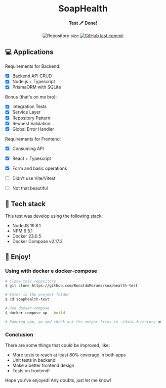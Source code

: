 <h1 align="center">
    SoapHealth
</h1>

<h4 align="center"> 
	Test 🗡️ Done!
</h4>
<p align="center">	
	
  <img alt="Repository size" src="https://img.shields.io/github/repo-size/RonaldoMoraes/soaphealth-test">
    
  
  <a href="https://github.com/RonaldoMoraes/soaphealth-test/commits/main">
    <img alt="GitHub last commit" src="https://img.shields.io/github/last-commit/RonaldoMoraes/soaphealth-test">
  </a>

  <a>

</p>

## 💻 Applications

Requirements for Backend: 
- [x] Backend API CRUD
- [x] Node.js + Typescript
- [x] PrismaORM with SQLite

Bonus (that's on me bro): 
- [x] Integration Tests
- [x] Service Layer
- [x] Repository Pattern
- [x] Request Validation
- [x] Global Error Handler

Requirements for Frontend: 
- [x] Consuming API
- [x] React + Typescript
- [x] Form and basic operations
- [ ] Didn't use Vite/Vitest
- [ ] Not that beautiful


## :rocket: Tech stack

This test was develop using the following stack:

- NodeJS 19.8.1
- NPM 9.5.1
- Docker 23.0.5
- Docker Compose v2.17.3

## :hugs: Enjoy!

### Using with docker e docker-compose

```bash
# Clone this repository
$ git clone https://github.com/RonaldoMoraes/soaphealth-test

# Enter in the project folder
$ cd soaphealth-test

# Run docker-compose
$ docker-compose up --build

# Running app, go and check out the output files in ./data directory ❤️
```

### Conclusion

There are some things that could be improved, like:
- More tests to reach at least 80% coverage in both apps
- Unit tests in backend
- Make a better frontend design
- Tests on frontend!

Hope you've enjoyed! Any doubts, just let me know!